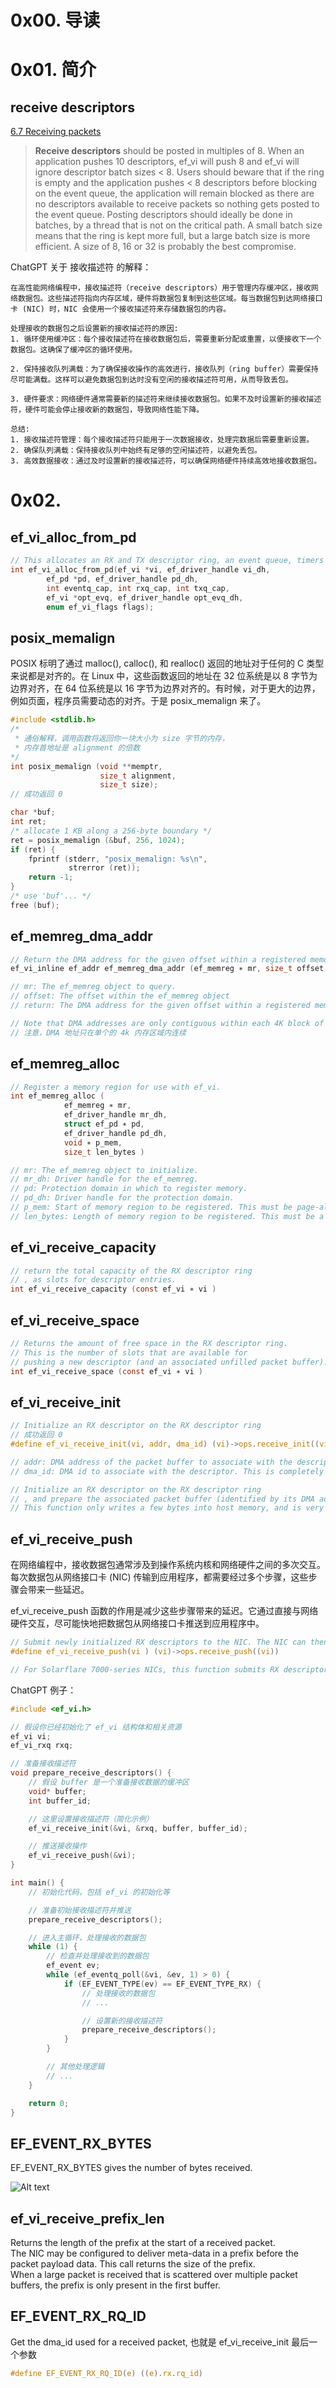 # 0x00. 导读

# 0x01. 简介

## receive descriptors

[6.7 Receiving packets](https://docs.amd.com/v/u/en-US/SF-114063-CD-ef_vi_User_Guide)
> **Receive descriptors** should be posted in multiples of 8. When an application pushes 10 descriptors, ef_vi will push 8 and ef_vi will ignore descriptor batch sizes < 8. Users should beware that if the ring is empty and the application pushes < 8 descriptors before blocking on the event queue, the application will remain blocked as there are no descriptors available to receive packets so nothing gets posted to the event queue.
> Posting descriptors should ideally be done in batches, by a thread that is not on the critical path. A small batch size means that the ring is kept more full, but a large batch size is more efficient. A size of 8, 16 or 32 is probably the best compromise.

ChatGPT 关于 接收描述符 的解释：
```
在高性能网络编程中，接收描述符（receive descriptors）用于管理内存缓冲区，接收网络数据包。这些描述符指向内存区域，硬件将数据包复制到这些区域。每当数据包到达网络接口卡 (NIC) 时，NIC 会使用一个接收描述符来存储数据包的内容。

处理接收的数据包之后设置新的接收描述符的原因:
1. 循环使用缓冲区：每个接收描述符在接收数据包后，需要重新分配或重置，以便接收下一个数据包。这确保了缓冲区的循环使用。

2. 保持接收队列满载：为了确保接收操作的高效进行，接收队列（ring buffer）需要保持尽可能满载。这样可以避免数据包到达时没有空闲的接收描述符可用，从而导致丢包。

3. 硬件要求：网络硬件通常需要新的描述符来继续接收数据包。如果不及时设置新的接收描述符，硬件可能会停止接收新的数据包，导致网络性能下降。

总结:
1. 接收描述符管理：每个接收描述符只能用于一次数据接收，处理完数据后需要重新设置。
2. 确保队列满载：保持接收队列中始终有足够的空闲描述符，以避免丢包。
3. 高效数据接收：通过及时设置新的接收描述符，可以确保网络硬件持续高效地接收数据包。
```

# 0x02. 

## ef_vi_alloc_from_pd

```c
// This allocates an RX and TX descriptor ring, an event queue, timers and interrupt etc. 
int ef_vi_alloc_from_pd(ef_vi *vi, ef_driver_handle vi_dh,
        ef_pd *pd, ef_driver_handle pd_dh,
        int eventq_cap, int rxq_cap, int txq_cap,
        ef_vi *opt_evq, ef_driver_handle opt_evq_dh,
        enum ef_vi_flags flags);
```


## posix_memalign

POSIX 标明了通过 malloc(), calloc(), 和 realloc() 返回的地址对于任何的 C 类型来说都是对齐的。在 Linux 中，这些函数返回的地址在 32 位系统是以 8 字节为边界对齐，在 64 位系统是以 16 字节为边界对齐的。有时候，对于更大的边界，例如页面，程序员需要动态的对齐。于是 posix_memalign 来了。

```c
#include <stdlib.h>
/*
 * 通俗解释，调用函数将返回你一块大小为 size 字节的内存，
 * 内存首地址是 alignment 的倍数
*/
int posix_memalign (void **memptr,
                    size_t alignment,
                    size_t size);
// 成功返回 0

char *buf;
int ret;
/* allocate 1 KB along a 256-byte boundary */
ret = posix_memalign (&buf, 256, 1024);
if (ret) {
    fprintf (stderr, "posix_memalign: %s\n",
             strerror (ret));
    return -1;
}
/* use 'buf'... */
free (buf);
```

## ef_memreg_dma_addr

```c
// Return the DMA address for the given offset within a registered memory region
ef_vi_inline ef_addr ef_memreg_dma_addr (ef_memreg ∗ mr, size_t offset );

// mr: The ef_memreg object to query.
// offset: The offset within the ef_memreg object
// return: The DMA address for the given offset within a registered memory region.

// Note that DMA addresses are only contiguous within each 4K block of a memory region.
// 注意，DMA 地址只在单个的 4k 内存区域内连续
```

## ef_memreg_alloc

```c
// Register a memory region for use with ef_vi.
int ef_memreg_alloc (
            ef_memreg ∗ mr,
            ef_driver_handle mr_dh,
            struct ef_pd ∗ pd,
            ef_driver_handle pd_dh,
            void ∗ p_mem,
            size_t len_bytes )

// mr: The ef_memreg object to initialize.
// mr_dh: Driver handle for the ef_memreg.
// pd: Protection domain in which to register memory.
// pd_dh: Driver handle for the protection domain.
// p_mem: Start of memory region to be registered. This must be page-aligned, and so be on a 4K boundary.
// len_bytes: Length of memory region to be registered. This must be a multiple of the packet buffer size (currently 2048 bytes).

```

## ef_vi_receive_capacity

```c
// return the total capacity of the RX descriptor ring
// , as slots for descriptor entries.
int ef_vi_receive_capacity (const ef_vi ∗ vi )
```

## ef_vi_receive_space

```c
// Returns the amount of free space in the RX descriptor ring. 
// This is the number of slots that are available for
// pushing a new descriptor (and an associated unfilled packet buffer).
int ef_vi_receive_space (const ef_vi ∗ vi )
```

## ef_vi_receive_init

```c
// Initialize an RX descriptor on the RX descriptor ring
// 成功返回 0
#define ef_vi_receive_init(vi, addr, dma_id) (vi)->ops.receive_init((vi), (addr), (dma_id))

// addr: DMA address of the packet buffer to associate with the descriptor, as obtained from ef_memreg_dma_addr()
// dma_id: DMA id to associate with the descriptor. This is completely arbitrary, and can be used for subsequent tracking of buffers

// Initialize an RX descriptor on the RX descriptor ring
// , and prepare the associated packet buffer (identified by its DMA address) to receive packets. 
// This function only writes a few bytes into host memory, and is very fast.
```

## ef_vi_receive_push

在网络编程中，接收数据包通常涉及到操作系统内核和网络硬件之间的多次交互。每次数据包从网络接口卡 (NIC) 传输到应用程序，都需要经过多个步骤，这些步骤会带来一些延迟。

ef_vi_receive_push 函数的作用是减少这些步骤带来的延迟。它通过直接与网络硬件交互，尽可能快地把数据包从网络接口卡推送到应用程序中。

```c
// Submit newly initialized RX descriptors to the NIC. The NIC can then receive packets into the associated packet buffers.
#define ef_vi_receive_push(vi ) (vi)->ops.receive_push((vi))

// For Solarflare 7000-series NICs, this function submits RX descriptors only in multiples of 8. This is to conform with hardware requirements. If the number of newly initialized RX descriptors is not exactly divisible by 8, this function does not submit any remaining descriptors (up to 7 of them).
```

ChatGPT 例子：
```c
#include <ef_vi.h>

// 假设你已经初始化了 ef_vi 结构体和相关资源
ef_vi vi;
ef_vi_rxq rxq;

// 准备接收描述符
void prepare_receive_descriptors() {
    // 假设 buffer 是一个准备接收数据的缓冲区
    void* buffer;
    int buffer_id;

    // 这里设置接收描述符（简化示例）
    ef_vi_receive_init(&vi, &rxq, buffer, buffer_id);

    // 推送接收操作
    ef_vi_receive_push(&vi);
}

int main() {
    // 初始化代码，包括 ef_vi 的初始化等

    // 准备初始接收描述符并推送
    prepare_receive_descriptors();

    // 进入主循环，处理接收的数据包
    while (1) {
        // 检查并处理接收到的数据包
        ef_event ev;
        while (ef_eventq_poll(&vi, &ev, 1) > 0) {
            if (EF_EVENT_TYPE(ev) == EF_EVENT_TYPE_RX) {
                // 处理接收的数据包
                // ...

                // 设置新的接收描述符
                prepare_receive_descriptors();
            }
        }

        // 其他处理逻辑
        // ...
    }

    return 0;
}

```

## EF_EVENT_RX_BYTES

EF_EVENT_RX_BYTES gives the number of bytes received.

![Alt text](../../../pic/linux/net/onload_3.png)

## ef_vi_receive_prefix_len

Returns the length of the prefix at the start of a received packet.  
The NIC may be configured to deliver meta-data in a prefix before the packet payload data. This call returns the size of the prefix.  
When a large packet is received that is scattered over multiple packet buffers, the prefix is only present in the first buffer.

## EF_EVENT_RX_RQ_ID

Get the dma_id used for a received packet, 也就是 ef_vi_receive_init 最后一个参数

```c
#define EF_EVENT_RX_RQ_ID(e) ((e).rx.rq_id)
```
